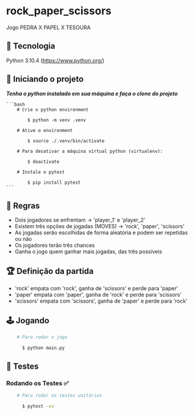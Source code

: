 # rock_paper_scissors

  Jogo PEDRA X PAPEL X TESOURA

## 🚀 Tecnologia

  Python 3.10.4 
  (https://www.python.org/)

## 🏁 Iniciando o projeto

  ***Tenha o python instalado em sua máquina e faça o clone do projeto***

    ```bash
        # Crie o python environment

            $ python -m venv .venv

        # Ative o environment

            $ source ./.venv/bin/activate

        # Para desativar a máquina virtual python (virtualenv):

            $ deactivate

        # Instale o pytest

            $ pip install pytest
    ```


## 📜 Regras

  - Dois jogadores se enfrentam -> 'player_1' e 'player_2'
  - Existem três opções de jogadas (MOVES) -> 'rock', 'paper', 'scissors'
  - As jogadas serão escolhidas de forma aleatória e podem ser repetidas ou não
  - Os jogadores terão três chances
  - Ganha o jogo quem ganhar mais jogadas, das três possíveis

## 🏆 Definição da partida

  - 'rock' empata com 'rock', ganha de 'scissors' e perde para 'paper'
  - 'paper' empata com 'paper', ganha de 'rock' e perde para 'scissors'
  - 'scissors' empata com 'scissors', ganha de 'paper' e perde para 'rock'

## 🕹️ Jogando

  ```bash
      # Para rodar o jogo

        $ python main.py
  ```

## 🚨 Testes
### **Rodando os Testes** ✅

  ```bash
      # Para rodar os testes unitários

        $ pytest -vv
  ```